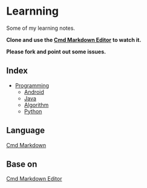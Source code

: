 # Learnning

Some of my learning notes.

**Clone and use the [Cmd Markdown Editor](https://www.zybuluo.com/cmd/) to watch it.**

**Please fork and point out some issues.**

## Index
- [Programming](https://github.com/Wafer-Li/Learnning/tree/master/Programming)
  - [Android](https://github.com/Wafer-Li/Learnning/blob/master/Programming/Android%20Learning.markdown)
  - [Java](https://github.com/Wafer-Li/Learnning/blob/master/Programming/Java%20Learning.markdown)
  - [Algorithm](https://github.com/Wafer-Li/Learnning/blob/master/Programming/Algorithm.markdown)
  - [Python](https://github.com/Wafer-Li/Learnning/blob/master/Programming/Python.markdown)

## Language
[Cmd Markdown](https://www.zybuluo.com/mdeditor?url=https://www.zybuluo.com/static/editor/md-help.markdown)

## Base on
[Cmd Markdown Editor](https://www.zybuluo.com/cmd/)
